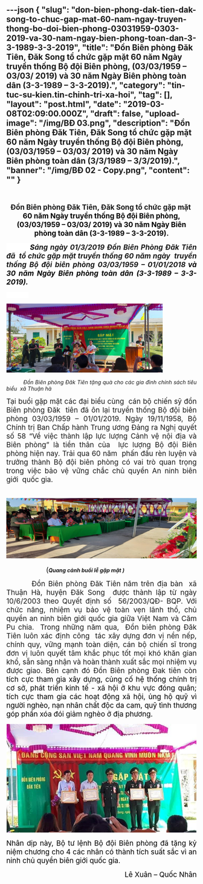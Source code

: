 ---json
{
    "slug": "don-bien-phong-dak-tien-dak-song-to-chuc-gap-mat-60-nam-ngay-truyen-thong-bo-doi-bien-phong-03031959-0303-2019-va-30-nam-ngay-bien-phong-toan-dan-3-3-1989-3-3-2019",
    "title": "Đồn Biên phòng Đăk Tiên, Đăk Song tổ chức gặp mặt  60 năm Ngày truyền thống Bộ đội Biên phòng, (03/03/1959 – 03/03/ 2019) và 30 năm Ngày Biên phòng toàn dân (3-3-1989 – 3-3-2019).",
    "category": "tin-tuc-su-kien.tin-chinh-tri-xa-hoi",
    "tag": [],
    "layout": "post.html",
    "date": "2019-03-08T02:09:00.000Z",
    "draft": false,
    "upload-image": "/img/BĐ 03.png",
    "description": "Đồn Biên phòng Đăk Tiên, Đăk Song tổ chức gặp mặt  60 năm Ngày truyền thống Bộ đội Biên phòng, (03/03/1959 – 03/03/ 2019) và 30 năm Ngày Biên phòng toàn dân (3/3/1989 – 3/3/2019).",
    "banner": "/img/BĐ 02 - Copy.png",
    "__content__": ""
}
---
<p style="text-align:center">&nbsp;</p>

<p style="text-align:center"><strong><span style="font-size:14.0pt">Đồn Bi&ecirc;n ph&ograve;ng Đăk Ti&ecirc;n, Đăk Song tổ chức gặp mặt&nbsp; <strong><span style="background-color:white"><span style="color:black">60 năm Ng&agrave;y truyền thống Bộ đội Bi&ecirc;n ph&ograve;ng, (03/03/1959 &ndash; 03/03/ 2019) v&agrave; 30 năm Ng&agrave;y Bi&ecirc;n ph&ograve;ng to&agrave;n d&acirc;n (3-3-1989 &ndash; 3-3-2019).</span></span></strong></span></strong></p>

<p style="text-align:justify"><span style="background-color:white"><strong><em><span style="font-size:14.0pt"><span style="background-color:white"><span style="color:black">&nbsp;&nbsp;&nbsp;&nbsp;&nbsp;&nbsp;&nbsp;&nbsp;&nbsp; S</span></span></span></em></strong><strong><em><span style="font-size:14.0pt">&aacute;ng ng&agrave;y 01/3/2019 Đồn Bi&ecirc;n Ph&ograve;ng Đăk Ti&ecirc;n đ&atilde;&nbsp; tổ chức gặp mặt truyền thống 60 năm ng&agrave;y&nbsp; truyền thống Bộ đội bi&ecirc;n ph&ograve;ng 03/03/1959 &ndash; 01/01/2018</span></em></strong><strong><em> </em></strong><strong><em><span style="font-size:14.0pt"><span style="background-color:white"><span style="color:black">v&agrave; 30 năm Ng&agrave;y Bi&ecirc;n ph&ograve;ng to&agrave;n d&acirc;n (3-3-1989 &ndash; 3-3-2019).</span></span></span></em></strong><em> </em></span></p>

<p style="text-align:justify"><span style="background-color:white"><em>&nbsp;&nbsp;&nbsp;&nbsp;&nbsp;&nbsp;&nbsp;&nbsp;&nbsp;&nbsp;&nbsp;&nbsp;&nbsp;&nbsp;&nbsp; </em></span></p>

<p style="margin-right:67.7pt; text-align:justify"><img alt="" src="/img/BĐ 01.png" /></p>

<p style="text-align:justify"><em>&nbsp;&nbsp;&nbsp;&nbsp;&nbsp;&nbsp;&nbsp;&nbsp;&nbsp; Đồn Bi&ecirc;n ph&ograve;ng Đăk Ti&ecirc;n tặng qu&agrave; cho c&aacute;c gia đ&igrave;nh ch&iacute;nh s&aacute;ch ti&ecirc;u biểu &nbsp;x&atilde; Thuận h&agrave;</em></p>

<p style="text-align:justify"><span style="font-size:14.0pt">Tại buổi gặp mặt c&aacute;c đại biểu c&ugrave;ng&nbsp; c&aacute;n bộ chiến sỹ đồn Bi&ecirc;n ph&ograve;ng Đăk&nbsp; ti&ecirc;n đ&atilde; &ocirc;n lại truyền thống Bộ đội bi&ecirc;n ph&ograve;ng 03/03/1959 &ndash; 01/01/2019. Ng&agrave;y 19/11/1958, Bộ Ch&iacute;nh trị Ban Chấp h&agrave;nh Trung ương Đảng ra Nghị quyết số 58 &ldquo;Về việc th&agrave;nh lập lực lượng Cảnh vệ nội địa v&agrave; Bi&ecirc;n ph&ograve;ng&rdquo; l&agrave; tiền th&acirc;n của&nbsp; lực lượng Bộ đội Bi&ecirc;n ph&ograve;ng hiện nay. Trải qua 60 năm&nbsp; phấn đấu r&egrave;n luyện v&agrave; trưởng th&agrave;nh Bộ đội bi&ecirc;n ph&ograve;ng c&oacute; vai tr&ograve; quan trọng trong việc bảo vệ vững chắc chủ quyền An ninh bi&ecirc;n giới&nbsp; quốc gia.</span></p>

<p style="text-align:justify"><span style="font-size:14.0pt">&nbsp; &nbsp; &nbsp; &nbsp; &nbsp;&nbsp;<img alt="" src="/img/BĐ 02.png" /></span></p>

<p style="text-align:justify"><span style="font-size:14.0pt">&nbsp;&nbsp;&nbsp;&nbsp;&nbsp;&nbsp;&nbsp;&nbsp;&nbsp; &nbsp;&nbsp;&nbsp;&nbsp;&nbsp;&nbsp;&nbsp;&nbsp;&nbsp; (</span><strong><em>Quang cảnh buổi lễ gặp mặt )</em></strong></p>

<p style="text-align:justify"><em>&nbsp;&nbsp;&nbsp;&nbsp;&nbsp;&nbsp;&nbsp;&nbsp;&nbsp; </em><span style="font-size:14.0pt">Đồn Bi&ecirc;n ph&ograve;ng Đăk Ti&ecirc;n năm tr&ecirc;n địa b&agrave;n&nbsp; x&atilde; Thuận H&agrave;, huyện Đăk Song&nbsp; được th&agrave;nh lập từ ng&agrave;y 10/6/2003 theo Quyết định số&nbsp; 56/2003/QĐ- BQP. Với chức năng, nhiệm vụ bảo vệ to&agrave;n vẹn l&atilde;nh thổ, chủ quyền an ninh bi&ecirc;n giới quốc gia giữa Việt Nam v&agrave; Căm Pu chia.&nbsp; Trong những năm qua,&nbsp; Đồn bi&ecirc;n ph&ograve;ng Đăk Ti&ecirc;n lu&ocirc;n x&aacute;c định c&ocirc;ng&nbsp; t&aacute;c x&acirc;y dựng đơn vị nền nếp, ch&iacute;nh quy, vững mạnh to&agrave;n diện, c&aacute;n bộ chiến sĩ trong đơn vị lu&ocirc;n quyết t&acirc;m khắc phục tốt mọi kh&oacute; khăn gian khổ, sẵn s&agrave;ng nhận v&agrave; ho&agrave;n th&agrave;nh xuất sắc mọi nhiệm vụ được giao. B&ecirc;n cạnh đ&oacute; Đồn Bi&ecirc;n ph&ograve;ng Đak ti&ecirc;n c&ograve;n <span style="color:black">t&iacute;ch cực tham gia x&acirc;y dựng, củng cố hệ thống ch&iacute;nh trị cơ sở, ph&aacute;t triển kinh tế - x&atilde; hội ở khu vực đ&oacute;ng qu&acirc;n; t&iacute;ch cực tham gia c&aacute;c hoạt động x&atilde; hội, ủng hộ quỹ v&igrave; người ngh&egrave;o, nạn nh&acirc;n chất độc da cam, quỹ t&igrave;nh thương g&oacute;p phần x&oacute;a đ&oacute;i giảm ngh&egrave;o ở địa phương.</span></span></p>

<p style="text-align:justify"><img alt="" src="/img/BĐ 03.png" /></p>

<p style="text-align:justify"><span style="font-size:14.0pt"><span style="color:black">Nh&acirc;n dịp n&agrave;y, Bộ tư lệnh Bộ đội Bi&ecirc;n ph&ograve;ng đ&atilde; tặng kỷ niệm chương cho 4 c&aacute;c nh&acirc;n c&oacute; th&agrave;nh t&iacute;ch suất sắc v&igrave; an ninh chủ quyền bi&ecirc;n giới quốc gia.</span></span></p>

<p style="text-align:right"><span style="font-size:14.0pt"><span style="color:black">L&ecirc; Xu&acirc;n &ndash; Quốc Nh&acirc;n</span></span></p>

<p>&nbsp;</p>

<p>&nbsp;</p>